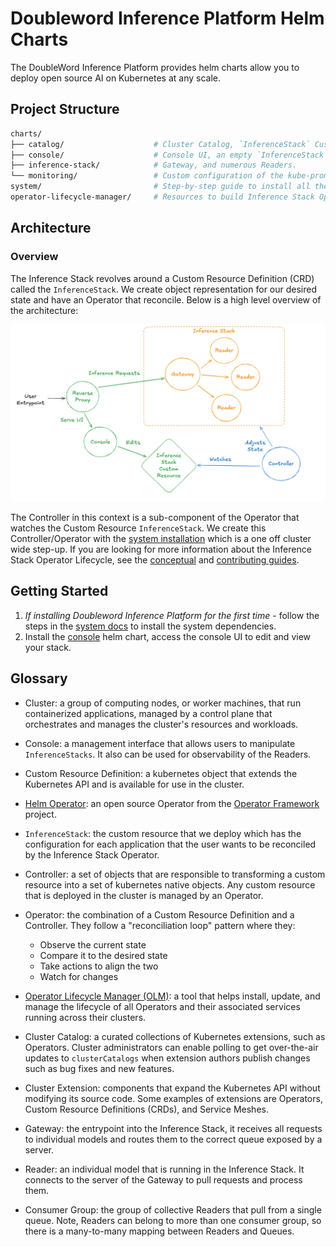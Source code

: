 # Doubleword Inference Platform Helm Charts

The DoubleWord Inference Platform provides helm charts allow you to deploy open source AI on Kubernetes at any scale.

## Project Structure

```bash
charts/
├── catalog/                    # Cluster Catalog, `InferenceStack` Custom Resource Definition (CRD) and Cluster Extensions.
├── console/                    # Console UI, an empty `InferenceStack` Custom Resource which the UI can manipulate.
├── inference-stack/            # Gateway, and numerous Readers.
└── monitoring/                 # Custom configuration of the kube-prometheus-stack helm chart provided by the Prometheus Community.
system/                         # Step-by-step guide to install all the cluster wide dependencies needed to run the inference-stack or console charts.
operator-lifecycle-manager/     # Resources to build Inference Stack Operator Lifecycle Manager.
```

## Architecture

### Overview

The Inference Stack revolves around a Custom Resource Definition (CRD) called the `InferenceStack`. We create object representation for our desired state and have an Operator that reconcile. Below is a high level overview of the architecture:

![overview](overview.png)

The Controller in this context is a sub-component of the Operator that watches the Custom Resource `InferenceStack`. We create this Controller/Operator with the [system installation](./system/README.md#installation) which is a one off cluster wide step-up. If you are looking for more information about the Inference Stack Operator Lifecycle, see the [conceptual](./operator-lifecycle-manager/README.md) and [contributing guides](./operator-lifecycle-manager/CONTRIBUTING.md).

## Getting Started

1. *If installing Doubleword Inference Platform for the first time* - follow the steps in the [system docs](./system/README.md#installation) to install the system dependencies.
2. Install the [console](./charts/console/README.md) helm chart, access the console UI to edit and view your stack.

## Glossary

* Cluster: a group of computing nodes, or worker machines, that run containerized applications, managed by a control plane that orchestrates and manages the cluster's resources and workloads.

* Console: a management interface that allows users to manipulate `InferenceStacks`. It also can be used for observability of the Readers.

* Custom Resource Definition: a kubernetes object that extends the Kubernetes API and is available for use in the cluster.

* [Helm Operator](https://github.com/operator-framework/helm-operator-plugins): an open source Operator from the [Operator Framework](https://operatorframework.io/) project.

* `InferenceStack`: the custom resource that we deploy which has the configuration for each application that the user wants to be reconciled by the Inference Stack Operator.

* Controller: a set of objects that are responsible to transforming a custom resource into a set of kubernetes native objects. Any custom resource that is deployed in the cluster is managed by an Operator.

* Operator: the combination of a Custom Resource Definition and a Controller. They follow a "reconciliation loop" pattern where they:
  * Observe the current state
  * Compare it to the desired state
  * Take actions to align the two
  * Watch for changes

* [Operator Lifecycle Manager (OLM)](https://operator-framework.github.io/operator-controller/): a tool that helps install, update, and manage the lifecycle of all Operators and their associated services running across their clusters.

* Cluster Catalog: a curated collections of Kubernetes extensions, such as Operators. Cluster administrators can enable polling to get over-the-air updates to `clusterCatalogs` when extension authors publish changes such as bug fixes and new features.

* Cluster Extension: components that expand the Kubernetes API without modifying its source code. Some examples of extensions are Operators, Custom Resource Definitions (CRDs), and Service Meshes.

* Gateway: the entrypoint into the Inference Stack, it receives all requests to individual models and routes them to the correct queue exposed by a server.

* Reader: an individual model that is running in the Inference Stack. It connects to the server of the Gateway to pull requests and process them.

* Consumer Group: the group of collective Readers that pull from a single queue. Note, Readers can belong to more than one consumer group, so there is a many-to-many mapping between Readers and Queues.
